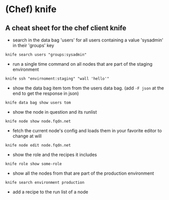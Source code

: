 # (Chef) knife

## A cheat sheet for the chef client knife

* search in the data bag 'users' for all users containing a value 'sysadmin' in their 'groups' key

```knife search users "groups:sysadmin"```

* run a single time command on all nodes that are part of the staging environment

```knife ssh "envirnoment:staging" "wall 'hello'"```

* show the data bag item tom from the users data bag.
(add ```-F json``` at the end to get the response in json)

```knife data bag show users tom```

* show the node in question and its runlist

```knife node show node.fqdn.net```

* fetch the current node's config and loads them in your favorite editor to change at will

```knife node edit node.fqdn.net```

* show the role and the recipes it includes

```knife role show some-role```

* show all the nodes from that are part of the production environment

```knife search environment production```

* add a recipe to the run list of a node

```knife node run_list add NODE_NAME RUN_LIST_ITEM (options)
